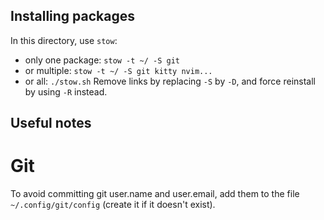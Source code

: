 ## Installing packages

In this directory, use `stow`:
- only one package: `stow -t ~/ -S git`
- or multiple: `stow -t ~/ -S git kitty nvim...`
- or all: `./stow.sh`
Remove links by replacing `-S` by `-D`, and force reinstall by using `-R` instead.

## Useful notes

# Git
To avoid committing git user.name and user.email, add them to the file `~/.config/git/config` (create it if it doesn't exist).
